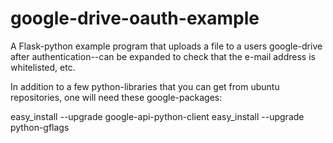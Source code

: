 google-drive-oauth-example
==========================

A Flask-python example program that uploads a file to a users google-drive after authentication--can be expanded to check that the e-mail address is whitelisted, etc.

In addition to a few python-libraries that you can get from ubuntu repositories, one will need these google-packages:

easy_install --upgrade google-api-python-client
easy_install --upgrade python-gflags
